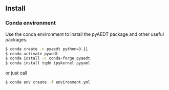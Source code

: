 

## Install

### Conda environment

Use the conda environment to install the pyAEDT package and other useful packages.  

```bash
$ conda create -n pyaedt python=3.11 
$ conda activate pyaedt
$ conda install -c conda-forge pyaedt
$ conda install tqdm ipykernel pyyaml
```

or just call

```bash
$ conda env create -f environment.yml  
```

